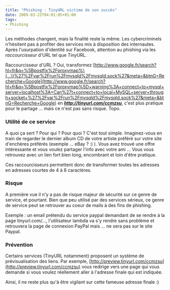 ```yaml
---
title: "Phishing : TinyURL victime de son succès"
date: 2009-03-22T04:01:05+01:00
tags:
- Phishing
---
```


Les méthodes changent, mais la finalité reste la même. Les cybercriminels n'hésitent pas à profiter des services mis à disposition des internautes. Après l'usurpation d'identité sur Facebook, attention au phishing via les _raccourcisseur_ d'URL tel que TinyURL.

Raccourcisseur d'URL ? Oui, transformez [http://www.google.fr/search?hl=fr&q=%5Bpostfix%2Fproxymap%\(...\)%27%2Fvar%2Frun%2Fmysqld%2Fmysqld.sock%27&meta=&btnG=Recherche+Google](http://www.google.fr/search?hl=fr&q=%5Bpostfix%2Fproxymap%5D+warning%3A+connect+to+mysql+server+localhost%3A+Can%27t+connect+to+local+MySQL+server+through+socket+%27%2Fvar%2Frun%2Fmysqld%2Fmysqld.sock%27&meta=&btnG=Recherche+Google) en _**http://tinyurl.com/ccmzsu**_, c'est plus pratique pour le partage ... mais ce n'est pas sans risque. Topo.

### Utilité de ce service

A quoi ça sert ? Pour qui ? Pour quoi ? C'est tout simple. Imaginez-vous en train de regarder le dernier album CD de votre artiste préféré sur votre site d'enchères préférés (exemple ... eBay ? :) ). Vous avez trouvé une offre intéressante et vous voulez partager l'info avec votre ami ... Vous vous retrouvez avec un lien fort bien long, encombrant et loin d'être pratique.

Ces raccourcisseurs permettent donc de transformer toutes les adresses en adresses courtes de 4 à 8 caractères.

### Risque

A première vue il n'y a pas de risque majeur de sécurité sur ce genre de service, et pourtant. Bien que peu utilisé par des services sérieux, ce genre de service peut se retrouver au coeur de mails à des fins de phishing.

Exemple : un email prétendu du service paypal demandant de se rendre à la page tinyurl.com/..., l'utilisateur lambda va s'y rendre sans problème et retrouvera la page de connexion PayPal mais ... ne sera pas sur le site Paypal.

### Prévention

Certains services (TinyURL notamment) proposent un système de prévisualisation des liens. Par exemple, [http://preview.tinyurl.com/ccmzsu](http://preview.tinyurl.com/ccmzsu) vous redirige vers une page qui vous demande si vous voulez réellement aller à l'adresse finale qui est indiquée.

Ainsi, il ne reste plus qu'à être vigilant sur cette fameuse adresse finale :)
